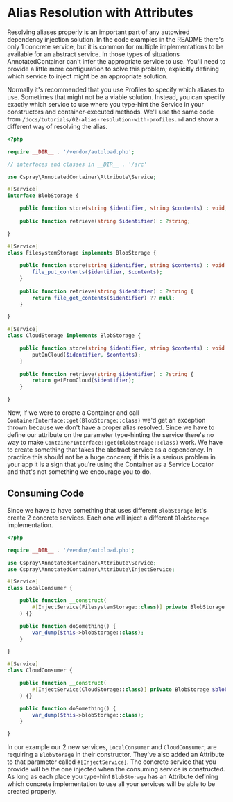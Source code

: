 # Alias Resolution with Attributes

Resolving aliases properly is an important part of any autowired dependency injection solution. In the code examples in
the README there's only 1 concrete service, but it is common for multiple implementations to be available for an abstract
service. In those types of situations AnnotatedContainer can't infer the appropriate service to use. You'll need to provide
a little more configuration to solve this problem; explicitly defining which service to inject might be an appropriate 
solution.

Normally it's recommended that you use Profiles to specify which aliases to use. Sometimes that might not be a viable 
solution. Instead, you can specify exactly which service to use where you type-hint the Service in your constructors and 
container-executed methods. We'll use the same code from `/docs/tutorials/02-alias-resolution-with-profiles.md` and show 
a different way of resolving the alias.

```php
<?php

require __DIR__ . '/vendor/autoload.php';

// interfaces and classes in __DIR__ . '/src'

use Cspray\AnnotatedContainer\Attribute\Service;

#[Service]
interface BlobStorage {

    public function store(string $identifier, string $contents) : void;
    
    public function retrieve(string $identifier) : ?string;

}

#[Service]
class FilesystemStorage implements BlobStorage {
    
    public function store(string $identifier, string $contents) : void {
        file_put_contents($identifier, $contents);
    }
    
    public function retrieve(string $identifier) : ?string {
        return file_get_contents($identifier) ?? null;
    }

}

#[Service]
class CloudStorage implements BlobStorage {

    public function store(string $identifier, string $contents) : void {
        putOnCloud($identifier, $contents);
    }
    
    public function retrieve(string $identifier) : ?string {
        return getFromCloud($identifier);
    }

}
```

Now, if we were to create a Container and call `ContainerInterface::get(BlobStorage::class)` we'd get an exception thrown 
because we don't have a proper alias resolved. Since we have to define our attribute on the parameter type-hinting the 
service there's no way to make `ContainerInterface::get(BlobStroage::class)` work. We have to create something that 
takes the abstract service as a dependency. In practice this should not be a huge concern; if this is a serious problem 
in your app it is a sign that you're using the Container as a Service Locator and that's not something we encourage you 
to do.

## Consuming Code 

Since we have to have something that uses different `BlobStorage` let's create 2 concrete services. Each one will inject
a different `BlobStorage` implementation.

```php
<?php

require __DIR__ . '/vendor/autoload.php';

use Cspray\AnnotatedContainer\Attribute\Service;
use Cspray\AnnotatedContainer\Attribute\InjectService;

#[Service]
class LocalConsumer {

    public function __construct(
        #[InjectService(FilesystemStorage::class)] private BlobStorage $blobStorage
    ) {}

    public function doSomething() {
        var_dump($this->blobStorage::class);
    }

}

#[Service]
class CloudConsumer {

    public function __construct(
        #[InjectService(CloudStorage::class)] private BlobStorage $blobStorage
    ) {}

    public function doSomething() {
        var_dump($this->blobStorage::class);
    }

}
```

In our example our 2 new services, `LocalConsumer` and `CloudConsumer`, are requiring a `BlobStorage` in their constructor. 
They've also added an Attribute to that parameter called `#[InjectService]`. The concrete service that you provide will 
be the one injected when the consuming service is constructed. As long as each place you type-hint `BlobStorage` has an 
Attribute defining which concrete implementation to use all your services will be able to be created properly. 


